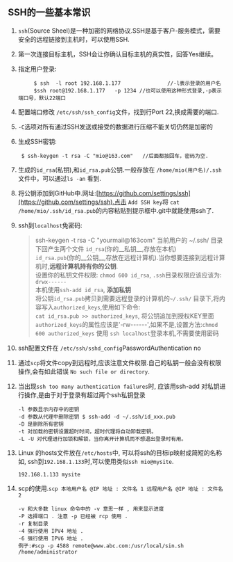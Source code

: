 SSH的一些基本常识
--
1. `ssh`(Source Sheel)是一种加密的网络协议.SSH是基于客户-服务模式，需要安全的远程链接到主机时，可以使用SSH.
2. 第一次连接目标主机，SSH会让你确认目标主机的真实性，回答Yes继续。
3. 指定用户登录:

            $ ssh  -l root 192.168.1.177               //-l表示登录的用户名
            $ssh root@192.168.1.177   -p 1234 //也可以使用这种形式登录,-p表示端口号，默认22端口
  
4. 配置端口修改 `/etc/ssh/ssh_config`文件，找到行Port 22,换成需要的端口.
5. `-C`选项对所有通过SSH发送或接受的数据进行压缩不能关切仍然是加密的
6. 生成SSH密钥:

        $ ssh-keygen -t rsa -C "mio@163.com"   //后面都按回车，密码为空.

7. 生成的`id_rsa`(私钥),和`id_rsa.pub`公钥.一般存放在 `/home/mio(用户名)/.ssh`文件中，可以通过`ls -an` 看到.
8. 将公钥添加到GitHub中.网址:[https://github.com/settings/ssh](https://github.com/settings/ssh).点击 `Add SSH key`将 `cat /home/mio/.ssh/id_rsa.pub`的内容粘贴到提示框中.git中就能使用ssh了.

8. ssh到`localhost`免密码:
	> ssh-keygen -t rsa -C "yourmail@163com"
	> 当前用户的 ~/.ssh/ 目录下回产生两个文件 `id_rsa`(你的__私钥__,存放在本机)  
	> `id_rsa.pub`(你的__公钥__,存放在远程计算机).当你想要连接到远程计算机时,__远程计算机持有你的公钥__.  
	> 设置你的私钥文件权限: `chmod 600 id_rsa`, `.ssh`目录权限应该应该为: `drwx------`  
	> 本机使用`ssh-add id_rsa`, __添加私钥__  
	> 将公钥`id_rsa.pub`拷贝到需要远程登录的计算机的`~/.ssh/` 目录下,将内容写入`authorized_keys`,使用如下命令:  
	> `cat id_rsa.pub >> authorized_keys`, 将公钥追加到授权KEY里面  
	> `authorized_keys`的属性应该是'-rw------',如果不是,设置方法:`chmod 600 authorized_keys`
	> 使用 `ssh localhost`登录本机,不需要使用密码

9. ssh配置文件在 `/etc/ssh/sshd_config`PasswordAuthentication no
10. 通过`scp`将文件copy到远程时,应该注意文件权限.自己的私钥一般会没有权限操作,会有如此错误 `No such file or directory`.
11. 当出现`ssh too many authentication failures`时, 应该用ssh-add 对私钥进行操作,是由于对于登录有超过两个ssh私钥登录

		-l 参数显示内存中的密钥
		-d 参数从代理中删除密钥 $ ssh-add -d ~/.ssh/id_xxx.pub
		-D 是删除所有密钥
		-t 对加载的密钥设置超时时间，超时代理将自动卸载密钥。
		-L -U 对代理进行加锁和解锁，当你离开计算机而不想退出登录时有用。

12. Linux 的hosts文件放在`/etc/hosts`中, 可以将ssh的目标ip映射成简短的名称如, ssh到`192.168.1.133`时,可以使用类似`ssh mio@mysite`.

		192.168.1.133 mysite
        
13. scp的使用.`scp 本地用户名 @IP 地址 : 文件名 1 远程用户名 @IP 地址 : 文件名 2 `

        -v 和大多数 linux 命令中的 -v 意思一样 , 用来显示进度 
        -P 选择端口 . 注意 -p 已经被 rcp 使用 . 
        -r 复制目录
        -4 强行使用 IPV4 地址 . 
        -6 强行使用 IPV6 地址 .
        例子:#scp -p 4588 remote@www.abc.com:/usr/local/sin.sh /home/administrator